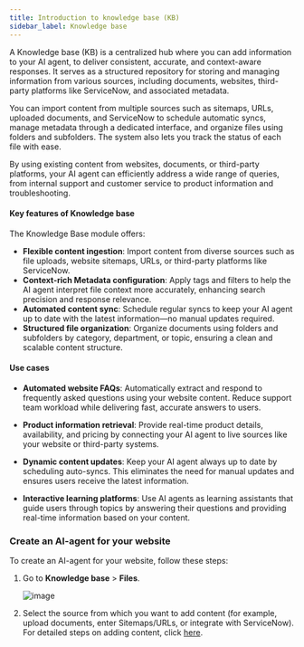 ```yaml
---
title: Introduction to knowledge base (KB)
sidebar_label: Knowledge base
---
```


A Knowledge base (KB) is a centralized hub where you can add information to your AI agent, to deliver consistent, accurate, and context-aware responses. It serves as a structured repository for storing and managing information from various sources, including documents, websites, third-party platforms like ServiceNow, and associated metadata. 

You can import content from multiple sources such as sitemaps, URLs, uploaded documents, and ServiceNow to schedule automatic syncs, manage metadata through a dedicated interface, and organize files using folders and subfolders. The system also lets you track the status of each file with ease.

By using existing content from websites, documents, or third-party platforms, your AI agent can efficiently address a wide range of queries, from internal support and customer service to product information and troubleshooting.


#### Key features of Knowledge base

The Knowledge Base module offers:

* **Flexible content ingestion**: Import content from diverse sources such as file uploads, website sitemaps, URLs, or third-party platforms like ServiceNow.
* **Context-rich Metadata configuration**: Apply tags and filters to help the AI agent interpret file context more accurately, enhancing search precision and response relevance.
* **Automated content sync**: Schedule regular syncs to keep your AI agent up to date with the latest information—no manual updates required.
* **Structured file organization**: Organize documents using folders and subfolders by category, department, or topic, ensuring a clean and scalable content structure.

#### Use cases

* **Automated website FAQs**: Automatically extract and respond to frequently asked questions using your website content. Reduce support team workload while delivering fast, accurate answers to users.

* **Product information retrieval**: Provide real-time product details, availability, and pricing by connecting your AI agent to live sources like your website or third-party systems.
* **Dynamic content updates**: Keep your AI agent always up to date by scheduling auto-syncs. This eliminates the need for manual updates and ensures users receive the latest information.
* **Interactive learning platforms**: Use AI agents as learning assistants that guide users through topics by answering their questions and providing real-time information based on your content.

### Create an AI-agent for your website

To create an AI-agent for your website, follow these steps:

1. Go to **Knowledge base** > **Files**.

   ![image](https://cdn.yellowmessenger.com/assets/yellow-docs/KBonboarding.png)

2. Select the source from which you want to add content (for example, upload documents, enter Sitemaps/URLs, or integrate with ServiceNow). For detailed steps on adding content, click [here](https://docs.yellow.ai/docs/platform_concepts/studio/kb/ingestion).


<!-- ## Introduction to knowledge base(KB)

With Knowledge base, effortlessly transform your existing website into an intelligent AI-agent that responds to user queries, requiring zero effort on your part—simply input your website URL, and the AI-agent is ready to engage with precision.

![image](https://imgur.com/7ySgSLu.png)


Inputting a website URL into the Knowledge base triggers the creation of a customized AI-agent. This AI-agent is designed to extract and leverage pertinent information from the provided URL, facilitating automated responses and enhancing user engagement.

With Knowledge base, you can achieve: 
- **Efficiency**: Automation reduces manual AI-agent creation efforts and ensures real-time adaptation to website changes.
- **Customization**: AI-agents are tailored to the unique structure and content of each website, optimizing user engagement.
- **Scalability**: Easily scalable for applications ranging from small business websites to large-scale e-commerce platforms.

This feature, driven by Yellow.ai's exclusive **Automation** module (not GPT), uses a functionality similar to **Document Cognition (Doc Cog)** to support knowledge base responses.


:::note
* For GPT-powered features, contact us via [community.yellow.ai](https://community.yellow.ai/), where our product team can assist you.
* We now support Bahasa language in KB
:::

#### KnowledgeBase vs. Doc Cog

The distinction between Doc Cog and the Zero Setup Knowledgebase lies in their response to user queries. While v1.Doc Cog retrieves precise information from its source when a user requests it, the Zero Setup Knowledgebase not only provides the answer to the query but also presents a condensed summary of the information, enhancing the user experience with additional context.



### Use cases

- **Automated website FAQs**:
The Knowledgebase can be utilized to create a AI-agent that automatically responds to FAQs by extracting information directly from the website. This reduces the burden on customer support teams and ensures quick and accurate responses.


- **Product information retrieval**:
Knowledgebase allows the automated AI-agent to retrieve the latest product details, availability, and pricing information directly from the website. This ensures that customers receive accurate and real-time information about the products they are interested in.

- **Dynamic content updates**:
By integrating Knowledgebase, the AI-agent can be configured to pull the most recent content updates from the website. This ensures that users interacting with the AI-agent receive the latest information without manual content management.

- **Interactive learning platforms**:
Knowledgebase can be employed to create a AI-agent that guides learners through specific topics based on the content available on the website. The AI-agent serves as an interactive learning assistant, responding to queries and providing information within the scope of the website's content.

### Workflow

Explore this flowchart depicting the AI-agent's navigation to knowledgebase.

![](https://i.imgur.com/fofS2WK.png)


--------

## Create a AI-agent for your website

To create a AI-agent for your website, follow these steps:

1. Go to **Knowledge base > Files**.

   ![](https://i.imgur.com/1eglabo.png)

2. Click **+ Add URL**. Add your website URL and click **Save**. 

    ![image](https://i.imgur.com/ghqSJ32.png)

    > Configure this in Sandbox/Development environment. 

    :::info
    You can set up the welcome [flow](https://docs.yellow.ai/docs/platform_concepts/studio/build/Flows/journeys) or [document search](https://docs.yellow.ai/docs/platform_concepts/studio/build/nodes/action-nodes#14-knowledge-search) node to organize the conversation structure. 
    :::


3. AI-agent is ready for testing on the right side pane. After testing the AI-agent, you can [Publish](https://docs.yellow.ai/docs/platform_concepts/studio/test-and-publish-bot/modes) it to Live/Production environment and [deploy](https://docs.yellow.ai/docs/platform_concepts/channelConfiguration/web-widget#deploy-chat-widget) it to your website. 

    ![image](https://i.imgur.com/8tH3JYf.png)

:::note
While building your website AI-agent, maintain simplicity by refraining from adding multiple intents and flows that could potentially impact the confidence of the AI-agent's responses.
:::


:::info

Increase the **Document search threshold** value to improve the accuracy of the links generated. Learn more [here](https://docs.yellow.ai/docs/platform_concepts/studio/tools#document-search-settings). 

:::


------


In the upcoming sections, **additional Knowledgebase features** will be explored, such as:

* Ingesting data from multiple sources
* Configuring the output/result/editing the response
* Monitoring likes and dislikes
* Uploading different types of data 
* Setting up a multilingual KB AI-agent for your website  -->



